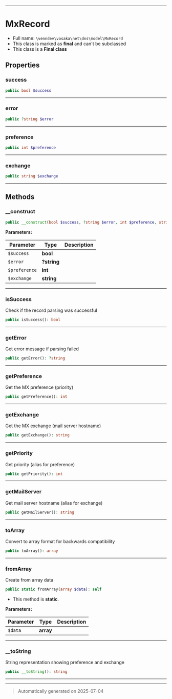 ***

# MxRecord





* Full name: `\venndev\vosaka\net\dns\model\MxRecord`
* This class is marked as **final** and can't be subclassed
* This class is a **Final class**



## Properties


### success



```php
public bool $success
```






***

### error



```php
public ?string $error
```






***

### preference



```php
public int $preference
```






***

### exchange



```php
public string $exchange
```






***

## Methods


### __construct



```php
public __construct(bool $success, ?string $error, int $preference, string $exchange): mixed
```








**Parameters:**

| Parameter | Type | Description |
|-----------|------|-------------|
| `$success` | **bool** |  |
| `$error` | **?string** |  |
| `$preference` | **int** |  |
| `$exchange` | **string** |  |





***

### isSuccess

Check if the record parsing was successful

```php
public isSuccess(): bool
```












***

### getError

Get error message if parsing failed

```php
public getError(): ?string
```












***

### getPreference

Get the MX preference (priority)

```php
public getPreference(): int
```












***

### getExchange

Get the MX exchange (mail server hostname)

```php
public getExchange(): string
```












***

### getPriority

Get priority (alias for preference)

```php
public getPriority(): int
```












***

### getMailServer

Get mail server hostname (alias for exchange)

```php
public getMailServer(): string
```












***

### toArray

Convert to array format for backwards compatibility

```php
public toArray(): array
```












***

### fromArray

Create from array data

```php
public static fromArray(array $data): self
```



* This method is **static**.




**Parameters:**

| Parameter | Type | Description |
|-----------|------|-------------|
| `$data` | **array** |  |





***

### __toString

String representation showing preference and exchange

```php
public __toString(): string
```












***


***
> Automatically generated on 2025-07-04
